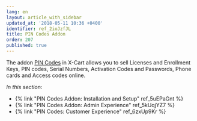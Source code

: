 ```yaml
---
lang: en
layout: article_with_sidebar
updated_at: '2018-05-11 10:36 +0400'
identifier: ref_2ioJzfJL
title: PIN Codes Addon
order: 207
published: true
---
```

The addon [PIN Codes](https://market.x-cart.com/addons/pin-codes.html "PIN Codes Module") in X-Cart allows you to sell Licenses and Enrollment Keys, PIN codes, Serial Numbers, Activation Codes and Passwords, Phone cards and Access codes online. 

_In this section_:
* {% link "PIN Codes Addon: Installation and Setup" ref_5uEPaGnt %}
* {% link "PIN Codes Addon: Admin Experience" ref_5kUqjYZ7 %}
* {% link "PIN Codes: Customer Experience" ref_6zxUp9Kr %}
